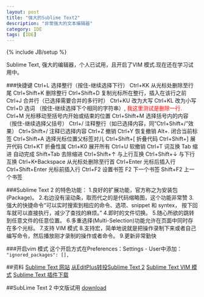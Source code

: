 ```yaml
---
layout: post
title: "强大的Sublime Text2"
description: "非常强大的文本编辑器"
category: IDE
tags: [IDE]
---
```

{% include JB/setup %}


Sublime Text, 强大的编辑器，个人已试用，且开启了VIM 模式.现在还在学习试用中。

###快捷键
Ctrl+L 选择整行（按住-继续选择下行）
Ctrl+KK 从光标处删除至行尾
Ctrl+Shift+K 删除整行
Ctrl+Shift+D 复制光标所在整行，插入在该行之前
Ctrl+J 合并行（已选择需要合并的多行时）
Ctrl+KU 改为大写
Ctrl+KL 改为小写
Ctrl+D 选词 （按住-继续选择下个相同的字符串）, <font color="red">我这里测试是删除一行.</font>
Ctrl+M 光标移动至括号内开始或结束的位置
Ctrl+Shift+M 选择括号内的内容（按住-继续选择父括号）
Ctrl+/ 注释整行（如已选择内容，同“Ctrl+Shift+/”效果）
Ctrl+Shift+/ 注释已选择内容
Ctrl+Z 撤销 
Ctrl+Y 恢复撤销
Alt+. 闭合当前标签
Ctrl+Shift+A 选择光标位置父标签对儿
Ctrl+Shift+[ 折叠代码
Ctrl+Shift+] 展开代码
Ctrl+KT 折叠性属
Ctrl+K0 展开所有
Ctrl+U 软撤销
Ctrl+T 词互换
Tab 缩进 自动完成
Shift+Tab 去除缩进
Ctrl+Shift+↑ 与上行互换
Ctrl+Shift+↓ 与下行互换
Ctrl+K+Backspace 从光标处删除至行首
Ctrl+Enter 光标后插入行
Ctrl+Shift+Enter 光标前插入行
Ctrl+F2 设置书签
F2 下一个书签
Shift+F2 上一个书签



###Sublime Text 2 的特色功能：
1.良好的扩展功能，官方称之为安装包(Package)。
2.右边没有滚动条，取而代之的是代码缩略图，这个功能非常赞
3.强大的快捷命令“可以实时搜索到相应的命令、选项、snippet 和 syntex， 按下回车就可以直接执行，减少了查找的麻烦。”
4.即时的文件切换。
5.随心所欲的跳转到任意文件的任意位置。
6.多重选择(Multi-Selection)功能允许在页面中同时存在多个光标。
7.支持 VIM 模式
8.支持宏，简单地说就是把操作录制下来或者自己编写命令，然后播放刚才录制的操作或者命令。
9.更新非常勤快

###开启vim 模式
这个开启方式在Preferences：Settings - User中添加：
<code>
"ignored_packages": [],
</code>

##资料
[Sublime Text 网站]
[从EditPlus转投Sublime Text 2]
[Sublime Text VIM 模式]
[Sublime Text 插件下载]

##SubLime Text 2 中文版试用
[download]





[Sublime Text 网站]:http://www.sublimetext.com/
[从EditPlus转投Sublime Text 2]:http://android3g.diandian.com/post/2013-03-07/40048382655
[Sublime Text VIM 模式]:http://www.cnblogs.com/leohxj/archive/2012/05/23/2514956.html
[Sublime Text 插件下载]:http://wbond.net/sublime_packages
[download]:http://pan.baidu.com/share/link?shareid=3722064749&uk=2686104131